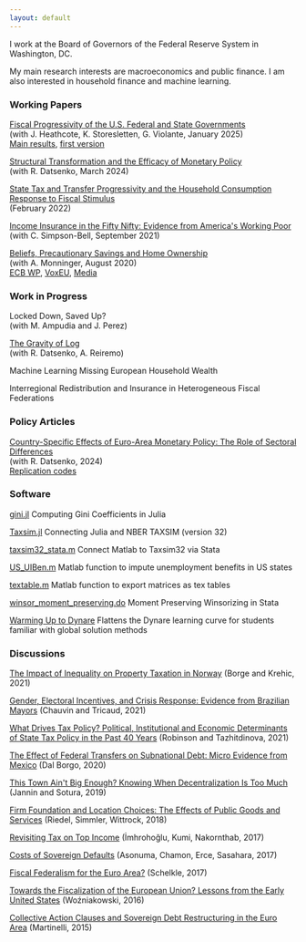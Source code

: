 ```yaml
---
layout: default
---
```


I work at the Board of Governors of the Federal Reserve System in Washington, DC.

My main research interests are macroeconomics and public finance. I am also interested in household finance and machine learning.


### Working Papers

[Fiscal Progressivity of the U.S. Federal and State Governments](https://www.nber.org/system/files/working_papers/w33385/w33385.pdf?utm_campaign=PANTHEON_STRIPPED&amp%3Butm_medium=PANTHEON_STRIPPED&amp%3Butm_source=PANTHEON_STRIPPED) <br>
(with J. Heathcote, K. Storesletten, G. Violante, January 2025) <br>
[Main results](https://github.com/jo-fleck/federal_state_progressivity), [first version](/files/wps/FHSV_Sept_2021.pdf) 

[Structural Transformation and the Efficacy of Monetary Policy](/files/wps/MP_Efficacy_Datsenko_Fleck_March2024.pdf) <br>
(with R. Datsenko, March 2024)

[State Tax and Transfer Progressivity and the Household Consumption Response to Fiscal Stimulus](/files/wps/state_mpcs.pdf) <br>
(February 2022)

[Income Insurance in the Fifty Nifty: Evidence from America's Working Poor](/files/wps/us_insurance.pdf) <br>
(with C. Simpson-Bell, September 2021)

[Beliefs, Precautionary Savings and Home Ownership](/files/wps/culture_assets.pdf) <br>
(with A. Monninger, August 2020) <br>
[ECB WP](https://www.ecb.europa.eu/pub/pdf/scpwps/ecb.wp2457~f88451401b.en.pdf), [VoxEU](https://cepr.org/voxeu/columns/how-portfolios-vary-across-europe-role-beliefs-social-and-communal-insurance), [Media](https://www.finanzen.ch/nachrichten/aktien/studie-deutsche-vertrauen-bei-hauskauf-nicht-auf-hilfe-des-staats-1029530211)


### Work in Progress

Locked Down, Saved Up? <br>
(with M. Ampudia and J. Perez)

[The Gravity of Log](https://drive.google.com/file/d/1269k9BFX5PUNBYgm8rlYziOk6VO-Vbq0/view) <br>
(with R. Datsenko, A. Reiremo)

Machine Learning Missing European Household Wealth

Interregional Redistribution and Insurance in Heterogeneous Fiscal Federations


### Policy Articles

[Country-Specific Effects of Euro-Area Monetary Policy: The Role of Sectoral Differences](https://www.federalreserve.gov/econres/notes/feds-notes/country-specific-effects-of-euro-area-monetary-policy-the-role-of-sectoral-differences-20241112.html)  <br>
(with R. Datsenko, 2024) <br>
[Replication codes](https://github.com/RDatsenko/Country-Specific-Effects-of-Euro-Area-Monetary-Policy-The-Role-of-Sectoral-Differences)


### Software

[gini.jl](https://github.com/jo-fleck/gini_julia) Computing Gini Coefficients in Julia

[Taxsim.jl](https://github.com/jo-fleck/Taxsim.jl) Connecting Julia and NBER TAXSIM (version 32)

[taxsim32_stata.m](https://github.com/jo-fleck/Matlab_Taxsim32_Stata) Connect Matlab to Taxsim32 via Stata

[US_UIBen.m](https://github.com/jo-fleck/US_UIBen) Matlab function to impute unemployment benefits in US states

[textable.m](https://github.com/jo-fleck/textable) Matlab function to export matrices as tex tables

[winsor_moment_preserving.do](https://github.com/jo-fleck/moment_preserving_winsor) Moment Preserving Winsorizing in Stata

[Warming Up to Dynare](/files/Primer_LSM_Dynare.pdf) Flattens the Dynare learning curve for students familiar with global solution methods

### Discussions

[The Impact of Inequality on Property Taxation in Norway](/files/discussions/Borge_Krehic_discussion_JFleck.pdf) (Borge and Krehic, 2021)

[Gender, Electoral Incentives, and Crisis Response: Evidence from Brazilian Mayors](/files/discussions/Chauvin_Tricaud_discussion_JFleck) (Chauvin and Tricaud, 2021)

[What Drives Tax Policy? Political, Institutional and Economic Determinants of State Tax Policy in the Past 40 Years](/files/discussions/Robinson_Tazhitdinova_discussion_JFleck) (Robinson and Tazhitdinova, 2021)

[The Effect of Federal Transfers on Subnational Debt: Micro Evidence from Mexico](/files/discussions/Dal_Borgo_questions.pdf) (Dal Borgo, 2020)

[This Town Ain't Big Enough? Knowing When Decentralization Is Too Much](/files/discussions/Jannin_Sotura_discussion_JFleck.pdf) (Jannin and Sotura, 2019)

[Firm Foundation and Location Choices: The Effects of Public Goods and Services](/files/discussions/Riedel_etal_discussion_JFleck.pdf) (Riedel, Simmler, Wittrock, 2018)

[Revisiting Tax on Top Income](/files/discussions/Imrohoroglu_etal_discussion_JFleck.pdf) (İmhrohoğlu, Kumi, Nakornthab, 2017)

[Costs of Sovereign Defaults](/files/discussions/Asonuma_etal_discussion_JFleck.pdf) (Asonuma, Chamon, Erce, Sasahara, 2017)

[Fiscal Federalism for the Euro Area?](/files/discussions/Schelkle_discussion_JFleck.pdf) (Schelkle​, 2017)

[Towards the Fiscalization of the European Union? Lessons from the Early United States](/files/discussions/Wozniakowski_comments_JFleck.pdf) (Woźniakowski, 2016)

[Collective Action Clauses and Sovereign Debt Restructuring in the Euro Area](/files/discussions/Martinelli_discussion_JFleck.pdf) (Martinelli, 2015)
